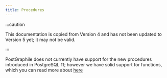```yaml
---
title: Procedures
---
```


:::caution

This documentation is copied from Version 4 and has not been updated to Version
5 yet; it may not be valid.

:::

PostGraphile does not currently have support for the new procedures introduced
in PostgreSQL 11; however we have solid support for functions, which you can
read more about [here](./functions)
